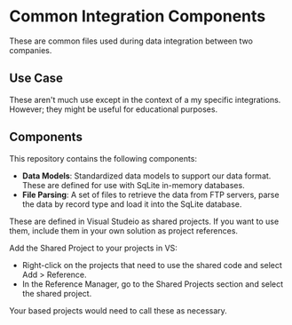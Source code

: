 # Common Integration Components
These are common files used during data integration between two companies.

## Use Case
These aren't much use except in the context of a my specific integrations.  However; they might be useful for educational purposes.

## Components
This repository contains the following components:
- **Data Models**: Standardized data models to support our data format.  These are defined for use with SqLite in-memory databases.
- **File Parsing**: A set of files to retrieve the data from FTP servers, parse the data by record type and load it into the SqLite database.

These are defined in Visual Studeio as shared projects.  If you want to use them, include them in your own solution as project references. 

Add the Shared Project to your projects in VS:
- Right-click on the projects that need to use the shared code and select Add > Reference.
- In the Reference Manager, go to the Shared Projects section and select the shared project.

Your based projects would need to call these as necessary.

